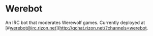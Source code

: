 Werebot
=======

An IRC bot that moderates Werewolf games.  Currently deployed at [#werebot@irc.rizon.net](http://qchat.rizon.net/?channels=werebot.
